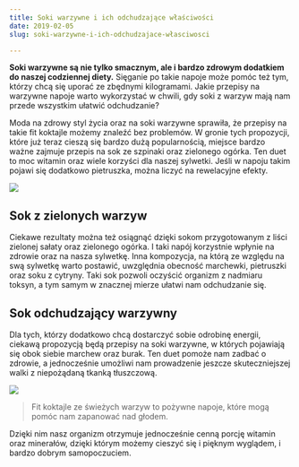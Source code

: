 ```yaml
---
title: Soki warzywne i ich odchudzające właściwości
date: 2019-02-05
slug: soki-warzywne-i-ich-odchudzajace-własciwosci

---
```

**Soki warzywne są nie tylko smacznym, ale i bardzo zdrowym dodatkiem do naszej codziennej diety.** Sięganie po takie napoje może pomóc też tym, którzy chcą się uporać ze zbędnymi kilogramami. Jakie przepisy na warzywne napoje warto wykorzystać w chwili, gdy soki z warzyw mają nam przede wszystkim ułatwić odchudzanie?  
  
Moda na zdrowy styl życia oraz na soki warzywne sprawiła, że przepisy na takie fit koktajle możemy znaleźć bez problemów. W gronie tych propozycji, które już teraz cieszą się bardzo dużą popularnością, miejsce bardzo ważne zajmuje przepis na sok ze szpinaki oraz zielonego ogórka. Ten duet to moc witamin oraz wiele korzyści dla naszej sylwetki. Jeśli w napoju takim pojawi się dodatkowo pietruszka, można liczyć na rewelacyjne efekty. 

![](/zielony_sok_warzywny.jpg)

## Sok z zielonych warzyw

Ciekawe rezultaty można też osiągnąć dzięki sokom przygotowanym z liści zielonej sałaty oraz zielonego ogórka. I taki napój korzystnie wpłynie na zdrowie oraz na nasza sylwetkę. Inna kompozycja, na którą ze względu na swą sylwetkę warto postawić, uwzględnia obecność marchewki, pietruszki oraz soku z cytryny. Taki sok pozwoli oczyścić organizm z nadmiaru toksyn, a tym samym w znacznej mierze ułatwi nam odchudzanie się. 

## Sok odchudzający warzywny

Dla tych, którzy dodatkowo chcą dostarczyć sobie odrobinę energii, ciekawą propozycją będą przepisy na soki warzywne, w których pojawiają się obok siebie marchew oraz burak. Ten duet pomoże nam zadbać o zdrowie, a jednocześnie umożliwi nam prowadzenie jeszcze skuteczniejszej walki z niepożądaną tkanką tłuszczową.

![](/odchudzajacy_sok_warzywny.jpg)

> Fit koktajle ze świeżych warzyw to pożywne napoje, które mogą pomóc nam zapanować nad głodem. 

Dzięki nim nasz organizm otrzymuje jednocześnie cenną porcję witamin oraz minerałów, dzięki którym możemy cieszyć się i pięknym wyglądem, i bardzo dobrym samopoczuciem.